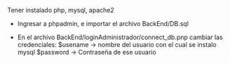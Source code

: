 Tener instalado php, mysql, apache2

- Ingresar a phpadmin, e importar el archivo BackEnd/DB.sql

- En el archivo BackEnd/loginAdministrador/connect_db.pnp cambiar las credenciales:
$usename -> nombre del usuario con el cual se instalo mysql
$password -> Contraseña de ese usuario

